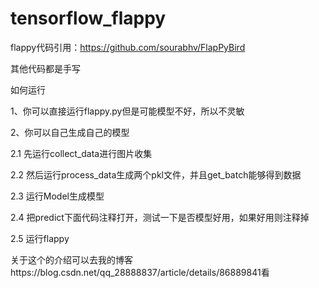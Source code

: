 # tensorflow_flappy

flappy代码引用：https://github.com/sourabhv/FlapPyBird  

其他代码都是手写 

如何运行  

1、你可以直接运行flappy.py但是可能模型不好，所以不灵敏  

2、你可以自己生成自己的模型  

2.1 先运行collect_data进行图片收集  

2.2 然后运行process_data生成两个pkl文件，并且get_batch能够得到数据 

2.3 运行Model生成模型  

2.4 把predict下面代码注释打开，测试一下是否模型好用，如果好用则注释掉 

2.5 运行flappy


关于这个的介绍可以去我的博客https://blog.csdn.net/qq_28888837/article/details/86889841看
